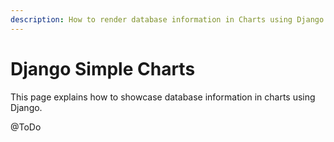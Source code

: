 ```yaml
---
description: How to render database information in Charts using Django
---
```


# Django Simple Charts

This page explains how to showcase database information in charts using Django. 

@ToDo



